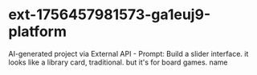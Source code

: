 # ext-1756457981573-ga1euj9-platform
AI-generated project via External API - Prompt: Build a slider interface. it looks like a library card, traditional. but it's for board games. name 
